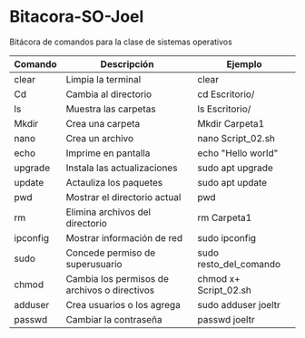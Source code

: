 # Bitacora-SO-Joel
Bitácora de comandos para la clase de sistemas operativos

| Comando                 | Descripción               | Ejemplo          |
|-------------------------|---------------------------|------------------|
| clear | Limpia la terminal | clear            |
| Cd <ruta de directorio> | Cambia al directorio | cd Escritorio/   |
| ls | Muestra las carpetas  | ls Escritorio/   |
| Mkdir | Crea una carpeta  | Mkdir Carpeta1   |
| nano | Crea un archivo  | nano Script_02.sh |
| echo | Imprime en pantalla  | echo "Hello world"|
| upgrade | Instala las actualizaciones | sudo apt upgrade |
| update | Actauliza los paquetes  | sudo apt update |
| pwd | Mostrar el directorio actual  | pwd |
| rm | Elimina archivos del directorio  | rm Carpeta1 |
| ipconfig | Mostrar información de red | sudo ipconfig |
| sudo | Concede permiso de superusuario | sudo resto_del_comando  |
| chmod | Cambia los permisos de archivos o directivos | chmod x+ Script_02.sh |
| adduser | Crea usuarios o los agrega | sudo adduser joeltr |
| passwd | Cambiar la contraseña | passwd joeltr |
